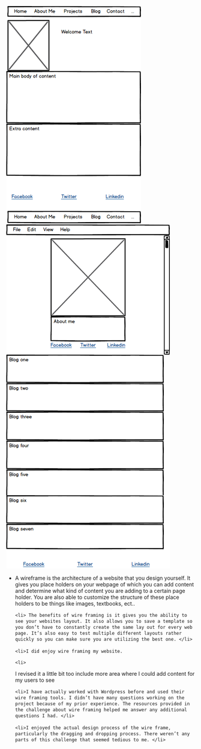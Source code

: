 <!DOCTYPE html>
<html>
<img src="wireframe-index.png" alt "wire frame site" />
<img src="wireframe-blog-index.png" alt"wire frame blog"/>

<p> <ul>
	<li>A wireframe is the architecture of a website that you design yourself. It gives you place holders on your webpage of which you can add content and determine what kind of content you are adding to a certain page holder. You are also able to customize the structure of these place holders to be things like images, textbooks, ect..
 </li>

	<li> The benefits of wire framing is it gives you the ability to see your websites layout. It also allows you to save a template so you don’t have to constantly create the same lay out for every web page. It’s also easy to test multiple different layouts rather quickly so you can make sure you are utilizing the best one. </li>

	<li>I did enjoy wire framing my website.
</li>

	<li>
I revised it a little bit too include more area where I could add content for my users to see </li>

	<li>I have actually worked with Wordpress before and used their wire framing tools. I didn’t have many questions working on the project because of my prior experience. The resources provided in the challenge about wire framing helped me answer any additional questions I had. </li>

	<li>I enjoyed the actual design process of the wire frame, particularly the dragging and dropping process. There weren’t any parts of this challenge that seemed tedious to me. </li>


</ul>
</p>
</html>